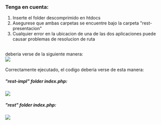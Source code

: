 <h3>Tenga en cuenta:</h3>

1. Inserte el folder descomprimido en htdocs<br>
2. Asegurese que ambas carpetas se encuentre bajo la carpeta "rest-presentacion"<br>
3. Cualquier error en la ubicacion de una de las dos aplicaciones puede causar problemas de resolucion de ruta<br>
<br>
deberia verse de la siguiente manera:
<br>
<img src="https://github.com/Ginazai/rest-presentacion/assets/67808421/a9666b2e-826b-4b94-8f83-1a2d3f20a32f">
<br>
<br>
Correctamente ejecutado, el codigo deberia verse de esta manera:
<br>
<h5>"rest-impl" folder index.php:</h5>
<img src="https://github.com/Ginazai/rest-presentacion/assets/67808421/30426e98-51ad-4781-be90-e997aa2bd21f">
<br>
<h5>"rest" folder index.php:</h5>
<img src="https://github.com/Ginazai/rest-presentacion/assets/67808421/2724a2ce-3fe4-4c0b-b5c1-84c675361238">


